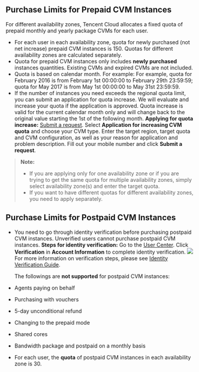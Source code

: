 ## Purchase Limits for Prepaid CVM Instances


For different availability zones, Tencent Cloud allocates a fixed quota of prepaid monthly and yearly package CVMs for each user. 
-  For each user in each availability zone, quota for newly purchased (not net increase) prepaid CVM instances is 150. Quotas for different availability zones are calculated separately.
-  Quota for prepaid CVM instances only includes **newly purchased** instances quantities. Existing CVMs and expired CVMs are not included.
-  Quota is based on calendar month.
For example:
	For example, quota for February 2016 is from February 1st 00:00:00 to February 29th 23:59:59; quota for May 2017 is from May 1st 00:00:00 to May 31st 23:59:59.
- If the number of instances you need exceeds the regional quota limit, you can submit an application for quota increase. We will evaluate and increase your quota if the application is approved. Quota increase is valid for the current calendar month only and will change back to the original value starting the 1st of the following month.
**Applying for quota increase:**
[Submit a request](https://console.cloud.tencent.com/workorder/category/create?level1_id=6&level2_id=7&source=0). Select **Application for increasing CVM quota** and choose your CVM type. Enter the target region, target quota and CVM configuration, as well as your reason for application and problem description. Fill out your mobile number and click **Submit a request**.
>**Note:**
> - If you are applying only for one availability zone or if you are trying to get the same quota for multiple availability zones, simply select availability zone(s) and enter the target quota.
> - If you want to have different quotas for different availability zones, you need to apply separately. 

## Purchase Limits for Postpaid CVM Instances
- You need to go through identity verification before purchasing postpaid CVM instances. Unverified users cannot purchase postpaid CVM instances.
  **Steps for identity verification:**
  Go to the [User Center](https://console.cloud.tencent.com/developer). Click **Verification** in **Account Information** to complete identity verification.
  ![](https://main.qcloudimg.com/raw/5cd828fc5980561043e4052e70491dc7.png)For more information on verification steps, please see [Identity Verification Guide](https://cloud.tencent.com/document/product/378/3629).

  The followings are **not supported** for postpaid CVM instances:

 - Agents paying on behalf

 - Purchasing with vouchers

 - 5-day unconditional refund

 - Changing to the prepaid mode

 - Shared cores

 - Bandwidth package and postpaid on a monthly basis

-  For each user, the **quota** of postpaid CVM instances in each availability zone is 30. 

